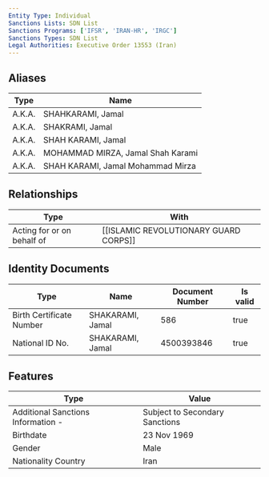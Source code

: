 ```yaml
---
Entity Type: Individual
Sanctions Lists: SDN List
Sanctions Programs: ['IFSR', 'IRAN-HR', 'IRGC']
Sanctions Types: SDN List
Legal Authorities: Executive Order 13553 (Iran)
---
```


## Aliases
| Type  | Name      | 
|-------|-----------|
| A.K.A. | SHAHKARAMI, Jamal |
| A.K.A. | SHAKRAMI, Jamal |
| A.K.A. | SHAH KARAMI, Jamal |
| A.K.A. | MOHAMMAD MIRZA, Jamal Shah Karami |
| A.K.A. | SHAH KARAMI, Jamal Mohammad Mirza |

## Relationships
| Type  | With      | 
|-------|-----------|
| Acting for or on behalf of | [[ISLAMIC REVOLUTIONARY GUARD CORPS]] |

## Identity Documents
| Type  | Name      | Document Number | Is valid |
|-------|-----------|-----------------|----------|
| Birth Certificate Number | SHAKARAMI, Jamal | 586 | true |
| National ID No. | SHAKARAMI, Jamal | 4500393846 | true |

## Features
| Type  | Value      |
|-------|------------|
| Additional Sanctions Information - | Subject to Secondary Sanctions |
| Birthdate | 23 Nov 1969 |
| Gender | Male |
| Nationality Country | Iran |
